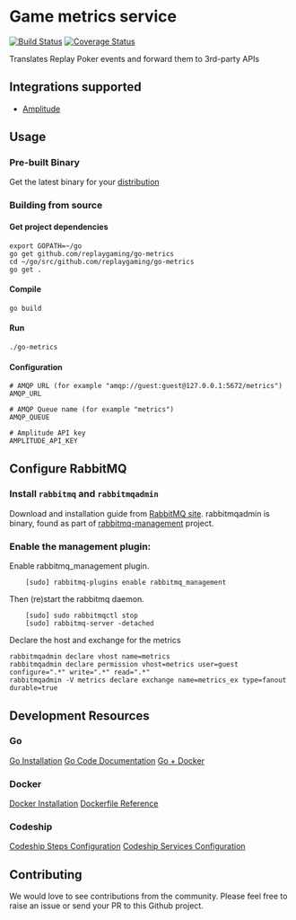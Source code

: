 # Game metrics service
[![Build Status](https://semaphoreci.com/api/v1/projects/dba15a7d-a543-4860-b8c0-a6b64d15b840/563329/shields_badge.svg)](https://semaphoreci.com/paulgould/go-metrics) [![Coverage Status](https://coveralls.io/repos/replaygaming/go-metrics/badge.svg?branch=master&service=github)](https://coveralls.io/github/replaygaming/go-metrics?branch=master)

Translates Replay Poker events and forward them to 3rd-party APIs

## Integrations supported

  - [Amplitude](http://www.amplitude.com)

## Usage

### Pre-built Binary
Get the latest binary for your [distribution](https://github.com/replaygaming/go-metrics/releases)

### Building from source

####  Get project dependencies

```shell
export GOPATH=~/go
go get github.com/replaygaming/go-metrics
cd ~/go/src/github.com/replaygaming/go-metrics
go get .
```

#### Compile

```shell
go build
```

#### Run

```shell
./go-metrics
```

#### Configuration

```shell
# AMQP URL (for example "amqp://guest:guest@127.0.0.1:5672/metrics")
AMQP_URL

# AMQP Queue name (for example "metrics")
AMQP_QUEUE

# Amplitude API key
AMPLITUDE_API_KEY
```

## Configure RabbitMQ

### Install `rabbitmq` and `rabbitmqadmin`

Download and installation guide from [RabbitMQ site](https://www.rabbitmq.com/download.html).
rabbitmqadmin is binary, found as part of [rabbitmq-management](https://github.com/rabbitmq/rabbitmq-management) project.

### Enable the management plugin:
Enable rabbitmq_management plugin.

```shell
    [sudo] rabbitmq-plugins enable rabbitmq_management
```

Then (re)start the rabbitmq daemon.

```shell
    [sudo] sudo rabbitmqctl stop
    [sudo] rabbitmq-server -detached
```

Declare the host and exchange for the metrics

```shell
rabbitmqadmin declare vhost name=metrics
rabbitmqadmin declare permission vhost=metrics user=guest configure=".*" write=".*" read=".*"
rabbitmqadmin -V metrics declare exchange name=metrics_ex type=fanout durable=true
```

## Development Resources

### Go

[Go Installation](https://golang.org/doc/install)
[Go Code Documentation](https://golang.org/doc/code.html)
[Go + Docker](https://blog.golang.org/docker)

### Docker

[Docker Installation](https://docs.docker.com/engine/installation/)
[Dockerfile Reference](https://docs.docker.com/engine/reference/builder/)

### Codeship

[Codeship Steps Configuration](https://codeship.com/documentation/docker/steps/)
[Codeship Services Configuration](https://codeship.com/documentation/docker/services/)

## Contributing

We would love to see contributions from the community. Please feel free to raise an issue or send your PR to this Github project.

